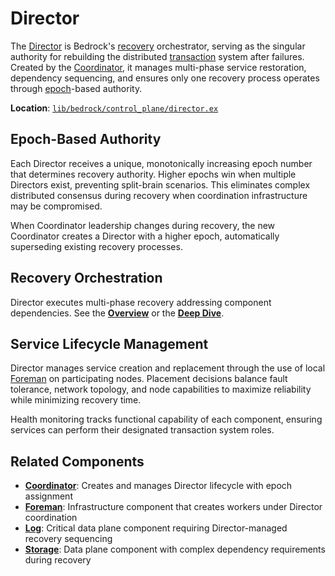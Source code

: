 # Director

The [Director](../../glossary.md#director) is Bedrock's [recovery](../../glossary.md#recovery) orchestrator, serving as the singular authority for rebuilding the distributed [transaction](../../glossary.md#transaction) system after failures. Created by the [Coordinator](../../glossary.md#coordinator), it manages multi-phase service restoration, dependency sequencing, and ensures only one recovery process operates through [epoch](../../glossary.md#epoch)-based authority.

**Location**: [`lib/bedrock/control_plane/director.ex`](../../../lib/bedrock/control_plane/director.ex)

## Epoch-Based Authority

Each Director receives a unique, monotonically increasing epoch number that determines recovery authority. Higher epochs win when multiple Directors exist, preventing split-brain scenarios. This eliminates complex distributed consensus during recovery when coordination infrastructure may be compromised.

When Coordinator leadership changes during recovery, the new Coordinator creates a Director with a higher epoch, automatically superseding existing recovery processes.

## Recovery Orchestration

Director executes multi-phase recovery addressing component dependencies. See the **[Overview](../../quick-reads/recovery.md)** or the **[Deep Dive](../../deep-dives/recovery.md)**.

## Service Lifecycle Management

Director manages service creation and replacement through the use of local [Foreman](../../glossary.md#foreman) on participating nodes. Placement decisions balance fault tolerance, network topology, and node capabilities to maximize reliability while minimizing recovery time.

Health monitoring tracks functional capability of each component, ensuring services can perform their designated transaction system roles.

## Related Components

- **[Coordinator](coordinator.md)**: Creates and manages Director lifecycle with epoch assignment
- **[Foreman](../infrastructure/foreman.md)**: Infrastructure component that creates workers under Director coordination  
- **[Log](../data-plane/log.md)**: Critical data plane component requiring Director-managed recovery sequencing
- **[Storage](../data-plane/storage.md)**: Data plane component with complex dependency requirements during recovery
